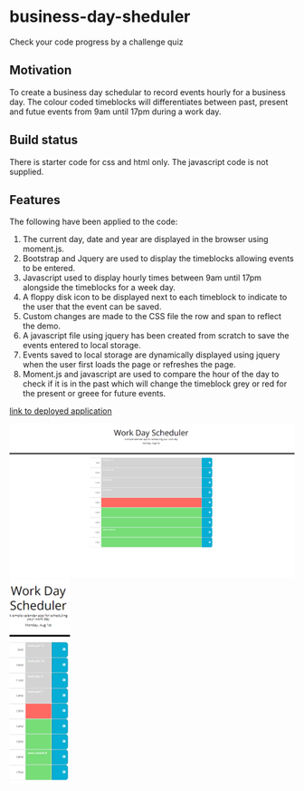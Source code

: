 # business-day-sheduler

Check your code progress by a challenge quiz

## Motivation

To create a business day schedular to record events hourly for a business day. The colour coded timeblocks will differentiates between past, present and futue events from 9am until 17pm during a work day.

## Build status

There is starter code for css and html only. The javascript code is not supplied.

## Features

The following have been applied to the code:

1. The current day, date and year are displayed in the browser using moment.js.
2. Bootstrap and Jquery are used to display the timeblocks allowing events to be entered.
3. Javascript used to display hourly times between 9am until 17pm alongside the timeblocks for a week day.
4. A floppy disk icon to be displayed next to each timeblock to indicate to the user that the event can be saved.
5. Custom changes are made to the CSS file the row and span to reflect the demo.
6. A javascript file using jquery has been created from scratch to save the events entered to local storage.
7. Events saved to local storage are dynamically displayed using jquery when the user first loads the page or refreshes the page.
8. Moment.js and javascript are used to compare the hour of the day to check if it is in the past which will change the timeblock grey or red for the present or greee for future events.

[link to deployed application](https://smiller-2019.github.io/business-day-sheduler/)

![Screenshot of webpage](https://github.com/smiller-2019/business-day-sheduler/blob/main/assets/images/desktop-image.png)
![Screenshot of webpage](https://github.com/smiller-2019/business-day-sheduler/blob/main/assets/images/mobile-image.png)
